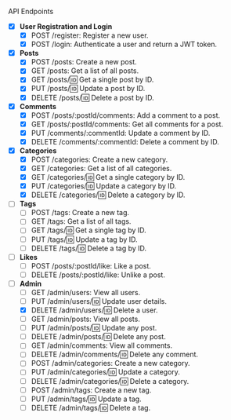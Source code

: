 API Endpoints

- [x] **User Registration and Login**
    - [x] POST /register: Register a new user.
    - [x] POST /login: Authenticate a user and return a JWT token.

- [x] **Posts**
    - [x] POST /posts: Create a new post.
    - [x] GET /posts: Get a list of all posts.
    - [x] GET /posts/:id: Get a single post by ID.
    - [x] PUT /posts/:id: Update a post by ID.
    - [x] DELETE /posts/:id: Delete a post by ID.

- [x] **Comments**
    - [x] POST /posts/:postId/comments: Add a comment to a post.
    - [x] GET /posts/:postId/comments: Get all comments for a post.
    - [x] PUT /comments/:commentId: Update a comment by ID.
    - [x] DELETE /comments/:commentId: Delete a comment by ID.

- [x] **Categories**
    - [x] POST /categories: Create a new category.
    - [x] GET /categories: Get a list of all categories.
    - [x] GET /categories/:id: Get a single category by ID.
    - [x] PUT /categories/:id: Update a category by ID.
    - [x] DELETE /categories/:id: Delete a category by ID.

- [ ] **Tags**
    - [ ] POST /tags: Create a new tag.
    - [ ] GET /tags: Get a list of all tags.
    - [ ] GET /tags/:id: Get a single tag by ID.
    - [ ] PUT /tags/:id: Update a tag by ID.
    - [ ] DELETE /tags/:id: Delete a tag by ID.

- [ ] **Likes**
    - [ ] POST /posts/:postId/like: Like a post.
    - [ ] DELETE /posts/:postId/like: Unlike a post.

- [ ] **Admin**
    - [ ] GET /admin/users: View all users.
    - [ ] PUT /admin/users/:id: Update user details.
    - [x] DELETE /admin/users/:id: Delete a user.
    - [ ] GET /admin/posts: View all posts.
    - [ ] PUT /admin/posts/:id: Update any post.
    - [ ] DELETE /admin/posts/:id: Delete any post.
    - [ ] GET /admin/comments: View all comments.
    - [ ] DELETE /admin/comments/:id: Delete any comment.
    - [ ] POST /admin/categories: Create a new category.
    - [ ] PUT /admin/categories/:id: Update a category.
    - [ ] DELETE /admin/categories/:id: Delete a category.
    - [ ] POST /admin/tags: Create a new tag.
    - [ ] PUT /admin/tags/:id: Update a tag.
    - [ ] DELETE /admin/tags/:id: Delete a tag.
